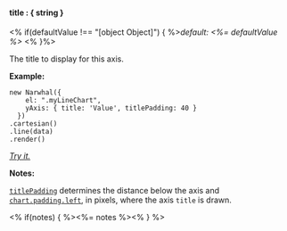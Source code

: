 #### **title** : { string }

<% if(defaultValue !== "[object Object]") { %>*default: <%= defaultValue %>* <% }%>

The title to display for this axis. 	    

**Example:**

	new Narwhal({
	    el: ".myLineChart",
	    yAxis: { title: 'Value', titlePadding: 40 }
	  })
	.cartesian()
	.line(data)
	.render()

*[Try it.](http://jsfiddle.net/forio/C5Xm2/)*

**Notes:**

[`titlePadding`](#config_config.yAxis.titlePadding) determines the distance below the axis and [`chart.padding.left`](#config_config.chart.padding.left), in pixels, where the axis `title` is drawn. 

<% if(notes) { %><%= notes %><% } %>

